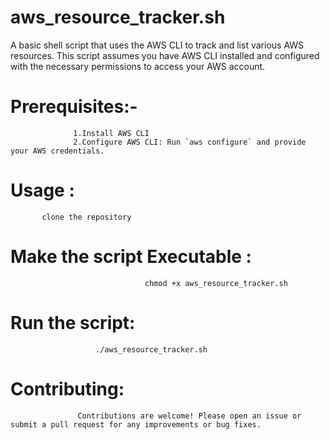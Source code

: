 # aws_resource_tracker.sh
A basic shell script that uses the AWS CLI to track and list various AWS resources. This script assumes you have AWS CLI installed and configured with the necessary permissions to access your AWS account.


 # Prerequisites:-  
                  1.Install AWS CLI
                  2.Configure AWS CLI: Run `aws configure` and provide your AWS credentials.
               
  # Usage :
           clone the repository

  # Make the script Executable :
                                  chmod +x aws_resource_tracker.sh

  # Run the script:
                       ./aws_resource_tracker.sh

   # Contributing:
                   Contributions are welcome! Please open an issue or submit a pull request for any improvements or bug fixes.

                    

